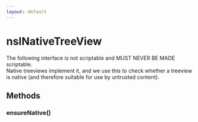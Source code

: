 ```yaml
---
layout: default
---
```


# nsINativeTreeView #
  
The following interface is not scriptable and MUST NEVER BE MADE scriptable.  
Native treeviews implement it, and we use this to check whether a treeview  
is native (and therefore suitable for use by untrusted content).  
  

## Methods ##

### ensureNative() ###
